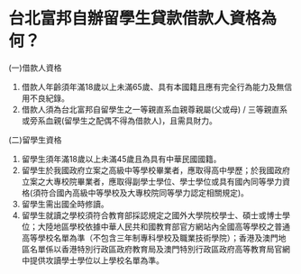# 台北富邦自辦留學生貸款借款人資格為何？

(一)借款人資格  


  1. 借款人年齡須年滿18歲以上未滿65歲、具有本國籍且應有完全行為能力及無信用不良紀錄。
  2. 借款人須為台北富邦自留學生之一等親直系血親尊親屬(父或母) / 三等親直系或旁系血親(留學生之配偶不得為借款人)，且需具財力。 

(二)留學生資格   


  1. 留學生須年滿18歲以上未滿45歲且為具有中華民國國籍。
  2. 留學生於我國政府立案之高級中等學校畢業者，應取得高中學歷；於我國政府立案之大專校院畢業者，應取得副學士學位、學士學位或具有國內同等學力資格(須符合國內高級中等學校及大專校院同等學力認定相關規定)。
  3. 留學生需出國全時修讀。
  4. 留學生就讀之學校須符合教育部採認規定之國外大學院校學士、碩士或博士學位；大陸地區學校依據中華人民共和國教育部官方網站內全國高等學校之普通高等學校名單為準（不包含三年制專科學校及職業技術學院）；香港及澳門地區名單係以香港特別行政區政府教育局及澳門特別行政區政府高等教育局官網中提供攻讀學士學位以上學校名單為準。


